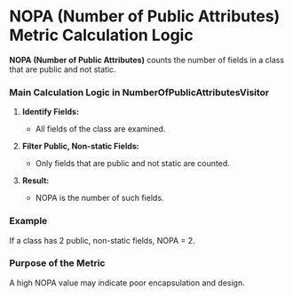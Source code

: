 # NOPA (Number of Public Attributes) Metric Calculation Logic

**NOPA (Number of Public Attributes)** counts the number of fields in a class that are public and not static.

### Main Calculation Logic in NumberOfPublicAttributesVisitor

1. **Identify Fields:**
   - All fields of the class are examined.

2. **Filter Public, Non-static Fields:**
   - Only fields that are public and not static are counted.

3. **Result:**
   - NOPA is the number of such fields.

### Example
If a class has 2 public, non-static fields, NOPA = 2.

### Purpose of the Metric
A high NOPA value may indicate poor encapsulation and design.
